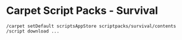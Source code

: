 # Carpet Script Packs - Survival
```
/carpet setDefault scriptsAppStore scriptpacks/survival/contents
/script download ...
```
